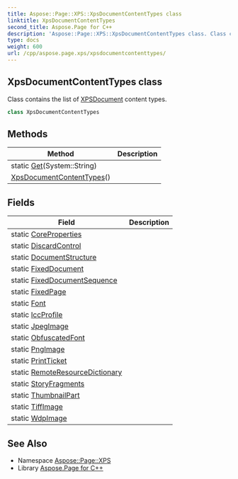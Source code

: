 ```yaml
---
title: Aspose::Page::XPS::XpsDocumentContentTypes class
linktitle: XpsDocumentContentTypes
second_title: Aspose.Page for C++
description: 'Aspose::Page::XPS::XpsDocumentContentTypes class. Class contains the list of XPSDocument content types in C++.'
type: docs
weight: 600
url: /cpp/aspose.page.xps/xpsdocumentcontenttypes/
---
```

## XpsDocumentContentTypes class


Class contains the list of [XPS](../)[Document](../../aspose.page/document/) content types.

```cpp
class XpsDocumentContentTypes
```

## Methods

| Method | Description |
| --- | --- |
| static [Get](./get/)(System::String) |  |
| [XpsDocumentContentTypes](./xpsdocumentcontenttypes/)() |  |
## Fields

| Field | Description |
| --- | --- |
| static [CoreProperties](./coreproperties/) |  |
| static [DiscardControl](./discardcontrol/) |  |
| static [DocumentStructure](./documentstructure/) |  |
| static [FixedDocument](./fixeddocument/) |  |
| static [FixedDocumentSequence](./fixeddocumentsequence/) |  |
| static [FixedPage](./fixedpage/) |  |
| static [Font](./font/) |  |
| static [IccProfile](./iccprofile/) |  |
| static [JpegImage](./jpegimage/) |  |
| static [ObfuscatedFont](./obfuscatedfont/) |  |
| static [PngImage](./pngimage/) |  |
| static [PrintTicket](./printticket/) |  |
| static [RemoteResourceDictionary](./remoteresourcedictionary/) |  |
| static [StoryFragments](./storyfragments/) |  |
| static [ThumbnailPart](./thumbnailpart/) |  |
| static [TiffImage](./tiffimage/) |  |
| static [WdpImage](./wdpimage/) |  |
## See Also

* Namespace [Aspose::Page::XPS](../)
* Library [Aspose.Page for C++](../../)
